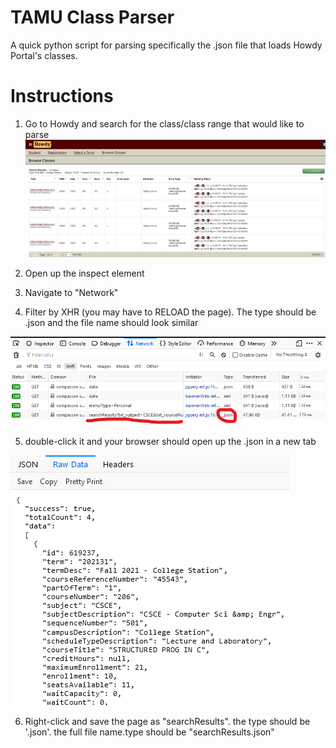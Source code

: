 # TAMU Class Parser
A quick python script for parsing specifically the .json file that loads Howdy Portal's classes.

# Instructions
1. Go to Howdy and search for the class/class range that would like to parse
![Class Search](/images/classes.png)

2. Open up the inspect element

3. Navigate to "Network"

4. Filter by XHR (you may have to RELOAD the page). The type should be .json and the file name should look similar

![Inspect Element](/images/inspect.png)

5. double-click it and your browser should open up the .json in a new tab

![Json file](/images/json.png)

6. Right-click and save the page as "searchResults". the type should be '.json'. the full file name.type should be "searchResults.json"
